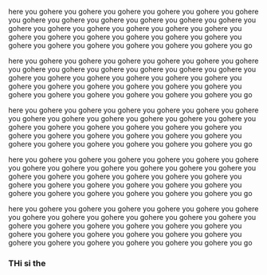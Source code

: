 here you gohere you gohere you gohere you gohere you gohere you gohere you gohere you gohere you gohere you gohere you gohere you gohere you gohere you gohere you gohere you gohere you gohere you gohere you gohere you gohere you gohere you gohere you gohere you gohere you gohere you gohere you gohere you gohere you gohere you gohere you go


here you gohere you gohere you gohere you gohere you gohere you gohere you gohere you gohere you gohere you gohere you gohere you gohere you gohere you gohere you gohere you gohere you gohere you gohere you gohere you gohere you gohere you gohere you gohere you gohere you gohere you gohere you gohere you gohere you gohere you gohere you go



here you gohere you gohere you gohere you gohere you gohere you gohere you gohere you gohere you gohere you gohere you gohere you gohere you gohere you gohere you gohere you gohere you gohere you gohere you gohere you gohere you gohere you gohere you gohere you gohere you gohere you gohere you gohere you gohere you gohere you gohere you go



here you gohere you gohere you gohere you gohere you gohere you gohere you gohere you gohere you gohere you gohere you gohere you gohere you gohere you gohere you gohere you gohere you gohere you gohere you gohere you gohere you gohere you gohere you gohere you gohere you gohere you gohere you gohere you gohere you gohere you gohere you go




here you gohere you gohere you gohere you gohere you gohere you gohere you gohere you gohere you gohere you gohere you gohere you gohere you gohere you gohere you gohere you gohere you gohere you gohere you gohere you gohere you gohere you gohere you gohere you gohere you gohere you gohere you gohere you gohere you gohere you gohere you go


<h3 id="here">THi si the </h3>